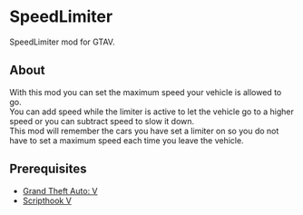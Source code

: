 # SpeedLimiter
SpeedLimiter mod for GTAV.

<h2>About</h2>
With this mod you can set the maximum speed your vehicle is allowed to go.
<br>You can add speed while the limiter is active to let the vehicle go to a higher speed or you can subtract speed to slow it down.
<br>This mod will remember the cars you have set a limiter on so you do not have to set a maximum speed each time you leave the vehicle. 

<h2>Prerequisites</h2>
<ul>
<li><a href="http://www.rockstargames.com/">Grand Theft Auto: V</a></li>
<li><a href="http://www.dev-c.com/gtav/scripthookv/">Scripthook V</a></li>
</ul>
